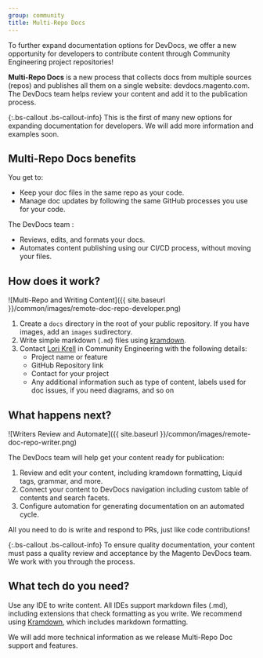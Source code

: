 ```yaml
---
group: community
title: Multi-Repo Docs
---
```


To further expand documentation options for DevDocs, we offer a new opportunity for developers to contribute content through Community Engineering project repositories!

**Multi-Repo Docs** is a new process that collects docs from multiple sources (repos) and publishes all them on a single website: devdocs.magento.com. The DevDocs team helps review your content and add it to the publication process.

{:.bs-callout .bs-callout-info}
This is the first of many new options for expanding documentation for developers. We will add more information and examples soon.

## Multi-Repo Docs benefits

You get to:

- Keep your doc files in the same repo as your code.
- Manage doc updates by following the same GitHub processes you use for your code.

The DevDocs team :

- Reviews, edits, and formats your docs.
- Automates content publishing using our CI/CD process, without moving your files.

## How does it work?

![Multi-Repo and Writing Content]({{ site.baseurl }}/common/images/remote-doc-repo-developer.png)

1. Create a `docs` directory in the root of your public repository. If you have images, add an `images` sudirectory.
1. Write simple markdown (`.md`) files using [kramdown](https://kramdown.gettalong.org/syntax.html).
1. Contact [Lori Krell](mailto:lkrell@adobe.com) in Community Engineering with the following details:
    - Project name or feature
    - GitHub Repository link
    - Contact for your project
    - Any additional information such as type of content, labels used for doc issues, if you need diagrams, and so on

## What happens next?

![Writers Review and Automate]({{ site.baseurl }}/common/images/remote-doc-repo-writer.png)

The DevDocs team will help get your content ready for publication:

1. Review and edit your content, including kramdown formatting, Liquid tags, grammar, and more.
1. Connect your content to DevDocs navigation including custom table of contents and search facets.
1. Configure automation for generating documentation on an automated cycle.

All you need to do is write and respond to PRs, just like code contributions!

{:.bs-callout .bs-callout-info}
To ensure quality documentation, your content must pass a quality review and acceptance by the Magento DevDocs team. We work with you through the process.

## What tech do you need?

Use any IDE to write content. All IDEs support markdown files (.md), including extensions that check formatting as you write. We recommend using [Kramdown](https://kramdown.gettalong.org/syntax.html), which includes markdown formatting.

We will add more technical information as we release Multi-Repo Doc support and features.